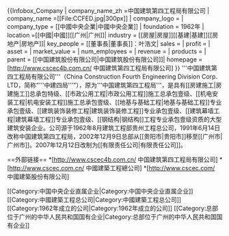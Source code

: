 {{Infobox_Company |
  company_name_zh =中国建筑第四工程局有限公司  |
  company_name =[[File:CCFED.jpg|300px]] |
  company_logo = <!-- 注释出：[[File:cscec.gif|File:cscec.gif]] --> |
  company_type = [[中國中央企業|中國中央企業]] |
  foundation = 1962年 |
  location =[[中國|中國]][[广州|广州]]|
  industry = [[房屋|房屋]][[基建|基建]][[房地产|房地产]]|
  key_people = [[董事長|董事長]]：叶浩文| 
  sales =  |
  profit =  |
  asset = |
  market_value = |
  num_employees = |
  revenue = |
  products = |
  parent = [[中国建筑股份有限公司|中国建筑股份有限公司]]|
  homepage = [http://www.cscec4b.com.cn/ 中国建筑第四工程局有限公司]
}}
'''中国建筑第四工程局有限公司'''（China Construction Fourth Engineering Division Corp. LTD，简称“'''中建四局'''”），原为'''中国建筑第四工程局'''，是具有[[房建施工|房建施工]]总承包特级、[[市政公用工程|市政公用工程]]施工总承包壹级、[[机电安装工程|机电安装工程]]施工总承包壹级、[[地基与基础工程|地基与基础工程]]专业承包壹级、[[建筑装饰装修工程|建筑装饰装修工程]]专业承包壹级、[[建筑幕墙工程|建筑幕墙工程]]专业承包壹级、[[钢结构|钢结构]]工程专业承包壹级资质的大型建筑安装企业。公司源于1962年8月建筑工程部贵州工程总公司，1991年6月14日改称中国建筑第四工程局，2002年12月9日总部从[[贵阳市|贵阳市]]移至[[广州市|广州市]]。2007年12月12日改制为[[有限责任公司|有限责任公司]]。

==外部链接==
*[http://www.cscec4b.com.cn/ 中国建筑第四工程局有限公司]
*[http://www.cscec.com.cn/ 中國建築工程總公司]
*[http://www.cscec.com/ 中國建築股份有限公司]

[[Category:中国中央企业直属企业|Category:中国中央企业直属企业]]
[[Category:中國建築工程总公司|Category:中國建築工程总公司]]
[[Category:1962年成立的公司|Category:1962年成立的公司]]
[[Category:总部位于广州的中华人民共和国国有企业|Category:总部位于广州的中华人民共和国国有企业]]